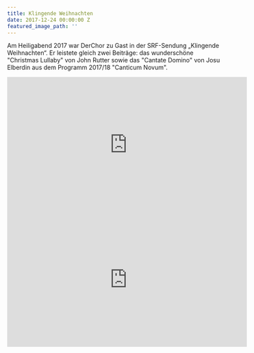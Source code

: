 ```yaml
---
title: Klingende Weihnachten
date: 2017-12-24 00:00:00 Z
featured_image_path: ''
---
```


Am Heiligabend 2017 war DerChor zu Gast in der SRF-Sendung „Klingende Weihnachten“. Er leistete gleich zwei Beitr&auml;ge: das wundersch&ouml;ne "Christmas Lullaby" von John Rutter sowie das "Cantate Domino" von Josu Elberdin aus dem Programm 2017/18 "Canticum Novum".

<iframe width="560" height="315" src="https://www.youtube.com/embed/l0h1_P5nGfI?ecver=1" frameborder="0" allowfullscreen="" allow="encrypted-media" gesture="media"></iframe>

<iframe width="560" height="315" src="https://www.youtube.com/embed/plB9kRyAzj0?ecver=1" frameborder="0" allowfullscreen="" allow="encrypted-media" gesture="media"></iframe>